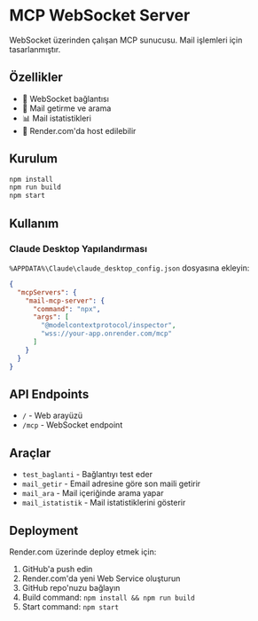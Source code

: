 # MCP WebSocket Server

WebSocket üzerinden çalışan MCP sunucusu. Mail işlemleri için tasarlanmıştır.

## Özellikler

- 🔌 WebSocket bağlantısı
- 📧 Mail getirme ve arama
- 📊 Mail istatistikleri
- 🚀 Render.com'da host edilebilir

## Kurulum

```bash
npm install
npm run build
npm start
```

## Kullanım

### Claude Desktop Yapılandırması

`%APPDATA%\Claude\claude_desktop_config.json` dosyasına ekleyin:

```json
{
  "mcpServers": {
    "mail-mcp-server": {
      "command": "npx",
      "args": [
        "@modelcontextprotocol/inspector",
        "wss://your-app.onrender.com/mcp"
      ]
    }
  }
}
```

## API Endpoints

- `/` - Web arayüzü
- `/mcp` - WebSocket endpoint

## Araçlar

- `test_baglanti` - Bağlantıyı test eder
- `mail_getir` - Email adresine göre son maili getirir
- `mail_ara` - Mail içeriğinde arama yapar
- `mail_istatistik` - Mail istatistiklerini gösterir

## Deployment

Render.com üzerinde deploy etmek için:

1. GitHub'a push edin
2. Render.com'da yeni Web Service oluşturun
3. GitHub repo'nuzu bağlayın
4. Build command: `npm install && npm run build`
5. Start command: `npm start`
